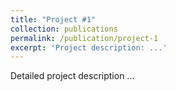 ```yaml
---
title: "Project #1"
collection: publications
permalink: /publication/project-1
excerpt: 'Project description: ...'
---
```

Detailed project description ...
